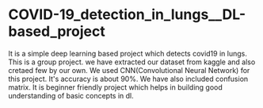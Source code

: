 # COVID-19_detection_in_lungs__DL-based_project
It is a simple deep learning based project which detects covid19 in lungs. This is a group project. we have extracted our dataset from kaggle and also cretaed few by our own.
We used CNN(Convolutional Neural Network) for this project. It's accuracy is about 90%. We have also included confusion matrix.
It is beginner friendly project which helps in building good understanding of basic concepts in dl.
